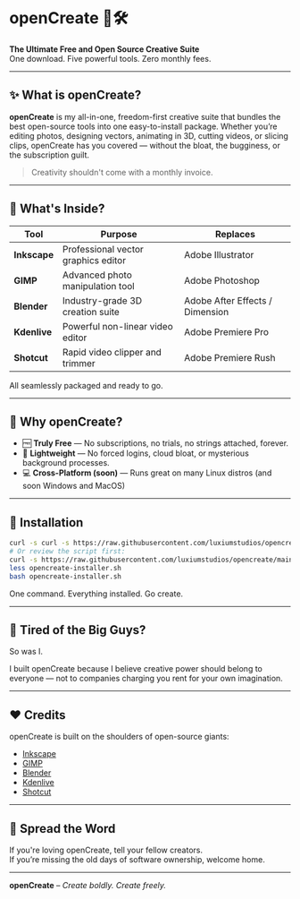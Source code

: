 # openCreate 🎨🛠️

**The Ultimate Free and Open Source Creative Suite**  
One download. Five powerful tools. Zero monthly fees.

---

## ✨ What is openCreate?

**openCreate** is my all-in-one, freedom-first creative suite that bundles the best open-source tools into one easy-to-install package. Whether you’re editing photos, designing vectors, animating in 3D, cutting videos, or slicing clips, openCreate has you covered — without the bloat, the bugginess, or the subscription guilt.

> Creativity shouldn't come with a monthly invoice.

---

## 🎒 What's Inside?

| Tool        | Purpose                            | Replaces                         |
|-------------|------------------------------------|----------------------------------|
| **Inkscape** | Professional vector graphics editor | Adobe Illustrator                |
| **GIMP**     | Advanced photo manipulation tool    | Adobe Photoshop                  |
| **Blender**  | Industry-grade 3D creation suite    | Adobe After Effects / Dimension  |
| **Kdenlive** | Powerful non-linear video editor    | Adobe Premiere Pro               |
| **Shotcut**  | Rapid video clipper and trimmer     | Adobe Premiere Rush              |

All seamlessly packaged and ready to go.

---

## 🧠 Why openCreate?

- 🆓 **Truly Free** — No subscriptions, no trials, no strings attached, forever.
- 🚀 **Lightweight** — No forced logins, cloud bloat, or mysterious background processes.
- 💻 **Cross-Platform (soon)** — Runs great on many Linux distros (and soon Windows and MacOS)

---

## 🔧 Installation

```bash 
curl -s curl -s https://raw.githubusercontent.com/luxiumstudios/opencreate/main/install_opencreate.sh | bash
# Or review the script first:
curl -s https://raw.githubusercontent.com/luxiumstudios/opencreate/main/install_opencreate.sh -o opencreate-installer.sh
less opencreate-installer.sh
bash opencreate-installer.sh
```

One command. Everything installed. Go create.

---

## 🤬 Tired of the Big Guys?

So was I.

I built openCreate because I believe creative power should belong to everyone — not to companies charging you rent for your own imagination.

---

## ❤️ Credits

openCreate is built on the shoulders of open-source giants:

- [Inkscape](https://inkscape.org/)
- [GIMP](https://www.gimp.org/)
- [Blender](https://www.blender.org/)
- [Kdenlive](https://kdenlive.org/)
- [Shotcut](https://shotcut.org/)

---

## 📣 Spread the Word

If you're loving openCreate, tell your fellow creators.  
If you’re missing the old days of software ownership, welcome home.

---

**openCreate** – *Create boldly. Create freely.*